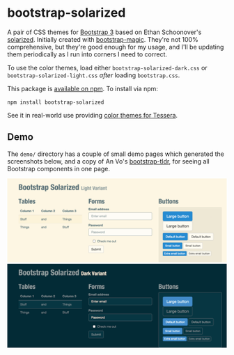 # bootstrap-solarized

A pair of CSS themes for [Bootstrap 3](http://getbootstrap.com/) based
on Ethan Schoonover's
[solarized](http://ethanschoonover.com/solarized).  Initially created
with
[bootstrap-magic](http://pikock.github.io/bootstrap-magic). They're
not 100% comprehensive, but they're good enough for my usage, and I'll
be updating them periodically as I run into corners I need to correct.

To use the color themes, load either `bootstrap-solarized-dark.css` or
`bootstrap-solarized-light.css` _after_ loading `bootstrap.css`.

This package is
[available on npm](https://www.npmjs.com/package/bootstrap-solarized). To
install via npm:

```
npm install bootstrap-solarized
```

See it in real-world use providing
[color themes for Tessera](http://urbanairship.github.io/tessera/#themes).

## Demo

The `demo/` directory has a couple of small demo pages which generated
the screenshots below, and a copy of An Vo's
[bootstrap-tldr](https://github.com/anvoz/bootstrap-tldr), for seeing
all Bootstrap components in one page.

![light](demo/light.html.png) ![dark](demo/dark.html.png)
